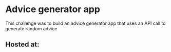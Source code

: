 # Advice generator app
This challenge was to build an advice generator app that uses an API call to generate random advice

## Hosted at: 

